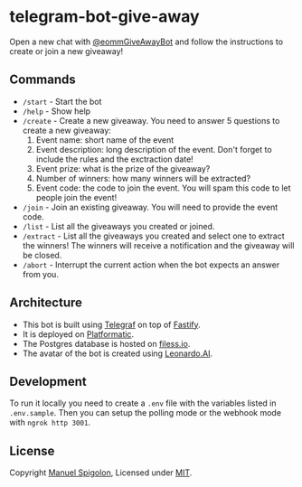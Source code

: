 # telegram-bot-give-away

Open a new chat with [@eommGiveAwayBot](https://t.me/eommGiveAwayBot) and follow the instructions to create or join a new giveaway!

## Commands

- `/start` - Start the bot
- `/help` - Show help
- `/create` - Create a new giveaway. You need to answer 5 questions to create a new giveaway:
  1. Event name: short name of the event
  2. Event description: long description of the event. Don't forget to include the rules and the exctraction date!
  3. Event prize: what is the prize of the giveaway?
  4. Number of winners: how many winners will be extracted?
  5. Event code: the code to join the event. You will spam this code to let people join the event!
- `/join` - Join an existing giveaway. You will need to provide the event code.
- `/list` - List all the giveaways you created or joined.
- `/extract` - List all the giveaways you created and select one to extract the winners! The winners will receive a notification and the giveaway will be closed.
- `/abort` - Interrupt the current action when the bot expects an answer from you.

## Architecture

- This bot is built using [Telegraf](https://telegraf.js.org/) on top of [Fastify](https://www.fastify.dev/).
- It is deployed on [Platformatic](https://platformatic.cloud/).
- The Postgres database is hosted on [filess.io](https://www.filess.io/).
- The avatar of the bot is created using [Leonardo.AI](https://leonardo.ai/).

## Development

To run it locally you need to create a `.env` file with the variables listed in `.env.sample`.
Then you can setup the polling mode or the webhook mode with `ngrok http 3001`.

## License

Copyright [Manuel Spigolon](https://github.com/Eomm), Licensed under [MIT](./LICENSE).
